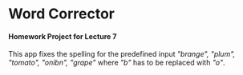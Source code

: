 # Word Corrector
#### Homework Project for Lecture 7
This app fixes the spelling for the predefined input *"brange", "plum", "tomato", "onibn", "grape"* where *"b"* has to be replaced with *"o"*.
